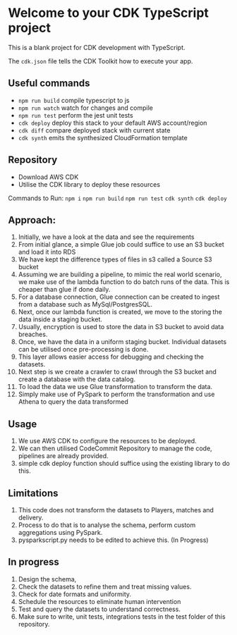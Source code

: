 # Welcome to your CDK TypeScript project

This is a blank project for CDK development with TypeScript.

The `cdk.json` file tells the CDK Toolkit how to execute your app.

## Useful commands

* `npm run build`   compile typescript to js
* `npm run watch`   watch for changes and compile
* `npm run test`    perform the jest unit tests
* `cdk deploy`      deploy this stack to your default AWS account/region
* `cdk diff`        compare deployed stack with current state
* `cdk synth`       emits the synthesized CloudFormation template
## Repository

* Download AWS CDK
* Utilise the CDK library to deploy these resources

Commands to Run:
`npm i`
`npm run build`
`npm run test`
`cdk synth`
`cdk deploy`


## Approach:

1. Initially, we have a look at the data and see the requirements
2. From initial glance, a simple Glue job could suffice to use an S3 bucket and load it into RDS
3. We have kept the difference types of files in s3 called a Source S3 bucket
4. Assuming we are building a pipeline, to mimic the real world scenario, we make use of the lambda function to 
do batch runs of the data. This is cheaper than glue if done daily.
5. For a database connection, Glue connection can be created to ingest from a database such as MySql/PostgresSQL. 
6. Next, once our lambda function is created, we move to the storing the data inside a staging bucket.
7. Usually, encryption is used to store the data in S3 bucket to avoid data breaches.
8. Once, we have the data in a uniform staging bucket. Individual datasets can be utilised once pre-processing is done.
9. This layer allows easier access for debugging and checking the datasets.
10. Next step is we create a crawler to crawl through the S3 bucket and create a database with the data catalog.
11. To load the data we use Glue transformation to transform the data. 
12. Simply make use of PySpark to perform the transformation and use Athena to query the data transformed

## Usage
1. We use AWS CDK to configure the resources to be deployed.
2. We can then utilised CodeCommit Repository to manage the code, pipelines are already provided.
3. simple cdk deploy function should suffice using the existing library to do this.

## Limitations
1. This code does not transform the datasets to Players, matches and delivery.
2. Process to do that is to analyse the schema, perform custom aggregations using PySpark. 
3. pysparkscript.py needs to be edited to achieve this. (In Progress)

## In progress
1. Design the schema,
2. Check the datasets to refine them and treat missing values.
3. Check for date formats and uniformity.
4. Schedule the resources to eliminate human intervention
5. Test and query the datasets to understand correctness.
6. Make sure to write, unit tests, integrations tests in the test folder of this repository.